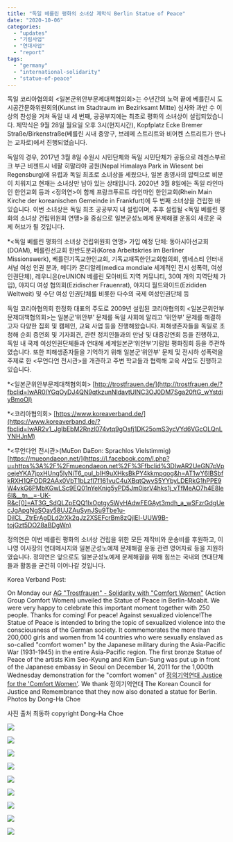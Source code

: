 ```yaml
---
title: "독일 베를린 평화의 소녀상 제막식 Berlin Statue of Peace"
date: "2020-10-06"
categories: 
  - "updates"
  - "기림사업"
  - "연대사업"
  - "report"
tags: 
  - "germany"
  - "international-solidarity"
  - "statue-of-peace"
---
```


독일 코리아협의회 <일본군위안부문제대책협의회>는 수년간의 노력 끝에 베를린시 도시공간문화위원회의(Kunst im Stadtraum im Bezirksamt Mitte) 심사와 과반 수 이상의 찬성을 거쳐 독일 내 세 번째, 공공부지에는 최초로 평화의 소녀상이 설립되었습니다. 제막식은 9월 28일 월요일 오후 3시(현지시간), Kopfplatz Ecke Bremer Straße/Birkenstraße(베를린 시내 중앙구, 브레메 스트리트와 비어켄 스트리트가 만나는 교차로)에서 진행되었습니다.

독일의 경우, 2017년 3월 8일 수원시 시민단체와 독일 시민단체가 공동으로 레겐스부르크 부근 비젠트시 네팔 히말라야 공원(Nepal Himalaya Park in Wiesent bei Regensburg)에 유럽과 독일 최초로 소녀상을 세웠으나, 일본 총영사의 압력으로 비문이 치워지고 현재는 소녀상만 남아 있는 상태입니다. 2020년 3월 8일에는 독일 라인마인 한인교회 등과 <정의연>이 함께 프랑크푸르트 라인마인 한인교회(Rhein Main Kirche der koreanischen Gemeinde in Frankfurt)에 두 번째 소녀상을 건립한 바 있습니다. 이번 소녀상은 독일 최초 공공부지 내 설립이며, 추후 설립될 <독일 베를린 평화의 소녀상 건립위원회 연맹>을 중심으로 일본군성노예제 문제해결 운동의 새로운 국제 허브가 될 것입니다.

\*<독일 베를린 평화의 소녀상 건립위원회 연맹> 가입 예정 단체: 동아시아선교회(DOAM), 베를린선교회 한반도분과(Korea Arbeitskries im Berliner Missionswerk), 베를린기독교한인교회, 기독교재독한인교회협의회, 엠네스티 인터내셔널 여성 인권 분과, 메디카 몬디알레(medica mondiale 세계적인 전시 성폭력, 여성인권단체), 레우니온(reUNION 베를린 모아비트 지역 커뮤니티, 30여 개의 지역단체 가입), 야지디 여성 협의회(Ezidischer Frauenrat), 야지디 월드와이드(Ezididen Weltweit) 및 수단 여성 인권단체를 비롯한 다수의 국제 여성인권단체 등

독일 코리아협의회 한정화 대표의 주도로 2009년 설립된 코리아협의회 <일본군위안부문제대책협의회>는 일본군‘위안부’ 문제를 독일 사회에 알리고 ‘위안부’ 문제를 해결하고자 다양한 집회 및 캠페인, 교육 사업 등을 진행해왔습니다. 피해생존자들을 독일로 초청해 순회 증언회 및 기자회견, 관련 정치인들과의 만남 및 대중강연회 등을 진행하고, 독일 내 국제 여성인권단체들과 연대해 세계일본군‘위안부’기림일 평화집회 등을 주관하였습니다. 또한 피해생존자들을 기억하기 위해 일본군‘위안부’ 문제 및 전시하 성폭력을 주제로 한 <무언다언 전시관>을 개관하고 주변 학교들과 협력해 교육 사업도 진행하고 있습니다.

\*<일본군위안부문제대책협의회> [http://trostfrauen.de/](http://trostfrauen.de/?fbclid=IwAR0IYGqOyDJ4QN9qtkzunNldavtUlNC3OJ0DM7Sga20ftG_wYstdiyBmoOI)

\*<코리아협의회> [https://www.koreaverband.de/](https://www.koreaverband.de/?fbclid=IwAR2v1_JgIbEbM2Rnzl074vtq9gOsfj1DK25omS3ycVYd6VGcOLQnLYNHJnM)

\*<무언다언 전시관>(MuEon DaEon: Sprachlos Vielstimmig) [https://mueondaeon.net/](https://l.facebook.com/l.php?u=https%3A%2F%2Fmueondaeon.net%2F%3Ffbclid%3DIwAR2UeGN7pVpoejeYKA7jpxHUng5lyNiT6_pul_bIH9uXHksBkPY4kkmpqog&h=AT1wY6IBSbfkRXH1QFODR2AAx0VbT1bLzfl7f161vuC4uXBqtQwvS5YYbyLDERkG1hPPE9W4vkG6PMbKGwLSc9EQ01nYeKnig5yPD5Jm0isrV4hks1j_vTfMeAO7h4E8le6I&__tn__=-UK-R&c[0]=AT3G_SdQLZpEQQ1lxOptgy5WyHAdwFEGAyt3mdh_a_wSFzrGdgUecJgApgNgSOay58UJZAuSynJSu9Tbe1u-DilCL_ZtrErAgDLd2rXk2qJz2XSEFcrBm8zQjIEl-UUW9B-tojGzt5DO28aBDgWn)

정의연은 이번 베를린 평화의 소녀상 건립을 위한 모든 제작비와 운송비를 후원하고, 이나영 이사장의 연대메시지와 일본군성노예제 문제해결 운동 관련 영어자료 등을 지원하였습니다. 정의연은 앞으로도 일본군성노예제 문제해결을 위해 힘쓰는 국내외 연대단체들과 활동을 굳건히 이어나갈 것입니다.

Korea Verband Post:

On Monday our [AG "Trostfrauen" - Solidarity with "Comfort Women"](https://www.facebook.com/trostfrauen/?__cft__[0]=AZXlx8BHsLzlEOUQB12C2jvrNfjmBI_LQK0K2CFwOHZaxIgDgk6f7e5WSlJiUqviaRvv1TFyqnqOTFbtm8gOd2nkjcIj-Fk9yo-Zi_iPb7XJGE2F2KntCZMXWqkO2zAzOMaS2HghO_eVw1FxCv5ZMHzc5gujCbEghNhFcNcnotdlL9a2kb-Cklj-G1h3VTXJxN3CQN3nhAQ7hFXfrq-tMvLt&__tn__=kK-y-R) (Action Group Comfort Women) unveiled the Statue of Peace in Berlin-Moabit. We were very happy to celebrate this important moment together with 250 people. Thanks for coming! For peace! Against sexualized violence!The Statue of Peace is intended to bring the topic of sexualized violence into the consciousness of the German society. It commemorates the more than 200,000 girls and women from 14 countries who were sexually enslaved as so-called "comfort women" by the Japanese military during the Asia-Pacific War (1931-1945) in the entire Asia-Pacific region. The first bronze Statue of Peace of the artists Kim Seo-Kyung and Kim Eun-Sung was put up in front of the Japanese embassy in Seoul on December 14, 2011 for the 1,000th Wednesday demonstration for the "comfort women" of [정의기억연대 Justice for the 'Comfort Women'](https://www.facebook.com/womenandwar/?__cft__[0]=AZXlx8BHsLzlEOUQB12C2jvrNfjmBI_LQK0K2CFwOHZaxIgDgk6f7e5WSlJiUqviaRvv1TFyqnqOTFbtm8gOd2nkjcIj-Fk9yo-Zi_iPb7XJGE2F2KntCZMXWqkO2zAzOMaS2HghO_eVw1FxCv5ZMHzc5gujCbEghNhFcNcnotdlL9a2kb-Cklj-G1h3VTXJxN3CQN3nhAQ7hFXfrq-tMvLt&__tn__=kK-y-R). We thank 정의기억연대 The Korean Council for Justice and Remembrance that they now also donated a statue for Berlin. Photos by Dong-Ha Choe

사진 출처 최동하 copyright Dong-Ha Choe

![](https://r2.womenandwar.net/2020/10/DHC4820.jpg)

![](https://r2.womenandwar.net/2020/10/DHC4877.jpg)

![](https://r2.womenandwar.net/2020/10/DHC4924.jpg)

![](https://r2.womenandwar.net/2020/10/DHC4996.jpg)

![](https://r2.womenandwar.net/2020/10/DSF1009.jpg)

![](https://r2.womenandwar.net/2020/10/DHC4920.jpg)

![](https://r2.womenandwar.net/2020/10/DHC4909.jpg)

![](https://r2.womenandwar.net/2020/10/DHC4958.jpg)

![](https://r2.womenandwar.net/2020/10/DSF1048.jpg)
